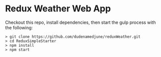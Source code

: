 

# Redux Weather Web App
Checkout this repo, install dependencies, then start the gulp process with the following:

```
> git clone https://github.com/dudenamedjune/reduxWeather.git
> cd ReduxSimpleStarter
> npm install
> npm start
```
